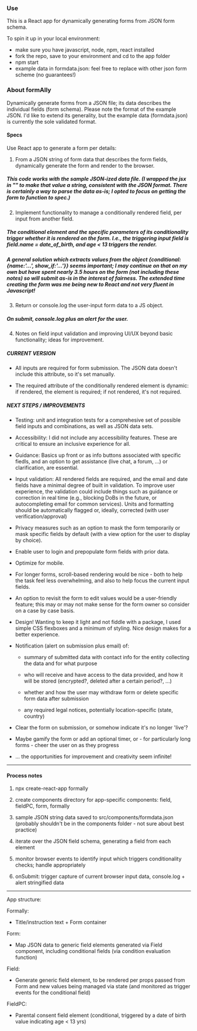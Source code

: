 ### Use
This is a React app for dynamically generating forms from JSON form schema. 

To spin it up in your local environment:
- make sure you have javascript, node, npm, react installed
- fork the repo, save to your environment and cd to the app folder
- npm start
- example data in formdata.json: feel free to replace with other json form scheme (no guarantees!)

### About formAlly
Dynamically generate forms from a JSON file; its data describes the individual fields (form schema). Please note the format of the example JSON. I'd like to extend its generality, but the example data (formdata.json) is currently the sole validated format.

#### Specs
Use React app to generate a form per details:

1. From a JSON string of form data that describes the form fields, dynamically generate the form and render to the browser.

##### This code works with the sample JSON-ized data file. (I wrapped the jsx in "" to make that value a string, consistent with the JSON format. There is certainly a way to parse the data as-is; I opted to focus on getting the form to function to spec.)

2. Implement functionality to manage a conditionally rendered field, per input from another field.

##### The conditional element and the specific parameters of its conditionality trigger whether it is rendered on the form. I.e., the triggering input field is field.name = date_of_birth, and age < 13 triggers the render.

##### A general solution which extracts values from the object {conditional:{name:'...', show_if:'...'}} seems important; I may continue on that on my own but have spent nearly 3.5 hours on the form (not including these notes) so will submit as-is in the interest of fairness. The extended time creating the form was me being new to React and not very fluent in Javascript!

3. Return or console.log the user-input form data to a JS object. 

##### On submit, console.log plus an alert for the user.

4. Notes on field input validation and improving UI/UX beyond basic functionality; ideas for improvement.

##### CURRENT VERSION

- All inputs are required for form submission. The JSON data doesn't include this attribute, so it's set manually.

- The required attribute of the conditionally rendered element is dynamic: if rendered, the element is required; if not rendered, it's not required. 

##### NEXT STEPS / IMPROVEMENTS

- Testing: unit and integration tests for a comprehesive set of possible field inputs and combinations, as well as JSON data sets.

- Accessibility: I did not include any accessibility features. These are critical to ensure an inclusive experience for all.

- Guidance: Basics up front or as info buttons associated with specific fiedls, and an option to get assistance (live chat, a forum, ...) or clarification, are essential. 

- Input validation: All rendered fields are required, and the email and date fields have a minimal degree of built in validation. To improve user experience, the validation could include things such as guidance or correction in real time (e.g., blocking DoBs in the future, or autocompleting email for common services). Units and formatting should be automatically flagged or, ideally, corrected (with user verification/approval)

- Privacy measures such as an option to mask the form temporarily or mask specific fields by default (with a view option for the user to display by choice).

- Enable user to login and prepopulate form fields with prior data.

- Optimize for mobile.

- For longer forms, scroll-based rendering would be nice - both to help the task feel less overwhelming, and also to help focus the current input fields.

- An option to revisit the form to edit values would be a user-friendly feature; this may or may not make sense for the form owner so consider on a case by case basis.

- Design! Wanting to keep it light and not fiddle with a package, I used simple CSS flexboxes and a minimum of styling. Nice design makes for a better experience.

- Notification (alert on submission plus email) of:

    - summary of submitted data with contact info for the entity collecting the data and for what purpose

    - who will receive and have access to the data provided, and how it will be stored (encrypted?, deleted after a certain period?, ...)

    - whether and how the user may withdraw form or delete specific form data after submission
    
    - any required legal notices, potentially location-specific (state, country)

- Clear the form on submission, or somehow indicate it's no longer 'live'? 

- Maybe gamify the form or add an optional timer, or - for particularly long forms - cheer the user on as they progress

- ... the opportunities for improvement and creativity seem infinite!

---

#### Process notes

1. npx create-react-app formally

2. create components directory for app-specific components: field, fieldPC, form, formally

3. sample JSON string data saved to src/components/formdata.json (probably shouldn't be in the components folder - not sure about best practice)

4. iterate over the JSON field schema, generating a field from each element

5. monitor browser events to identify input which triggers conditionality checks; handle appropriately

6. onSubmit: trigger capture of current browser input data, console.log + alert stringified data

---

App structure:

Formally: 
- Title/instruction text + Form container

Form: 
- Map JSON data to generic field elements generated via Field component, including conditional fields (via condition evaluation function)

Field: 
- Generate generic field element, to be rendered per props passed from Form and new values being managed via state (and monitored as trigger events for the conditional field)

FieldPC:
- Parental consent field element (conditional, triggered by a date of birth value indicating age < 13 yrs)